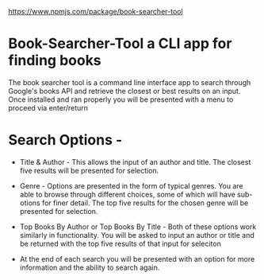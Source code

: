 https://www.npmjs.com/package/book-searcher-tool

# Book-Searcher-Tool a CLI app for finding books

The book searcher tool is a command line interface app to search through Google's books API and retrieve the closest or best results on an input. Once installed and ran properly you will be presented with a menu to proceed via enter/return

# Search Options -

- Title & Author -
  This allows the input of an author and title. The closest five results will be presented for selection.

- Genre -
  Options are presented in the form of typical genres. You are able to browse through different choices, some of which will have sub-otions for finer detail. The top five results for the chosen genre will be presented for selection.

- Top Books By Author or Top Books By Title -
  Both of these options work similarly in functionality. You will be asked to input an author or title and be returned with the top five results of that input for seleciton

- At the end of each search you will be presented with an option for more information and the ability to search again.
